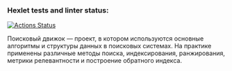 ### Hexlet tests and linter status:
[![Actions Status](https://github.com/Grad566/algorithms-project-69/actions/workflows/hexlet-check.yml/badge.svg)](https://github.com/Grad566/algorithms-project-69/actions)

Поисковый движок — проект, в котором используются основные алгоритмы и структуры данных в поисковых системах. На практике применены различные методы поиска, индексирования, ранжирования, метрики релевантности и построение обратного индекса. 
